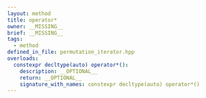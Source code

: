 ```yaml
---
layout: method
title: operator*
owner: __MISSING__
brief: __MISSING__
tags:
  - method
defined_in_file: permutation_iterator.hpp
overloads:
  constexpr decltype(auto) operator*():
    description: __OPTIONAL__
    return: __OPTIONAL__
    signature_with_names: constexpr decltype(auto) operator*()
---
```

